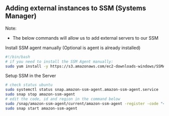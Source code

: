 ## Adding external instances to SSM (Systems Manager)
Note:
- The below commands will allow us to add external servers to our SSM

Install SSM agent manually (Optional is agent is already installed)
```bash
#!/bin/bash
# if you need to install the SSM Agent manually:
sudo yum install -y https://s3.amazonaws.com/ec2-downloads-windows/SSMAgent/latest/linux_amd64/amazon-ssm-agent.rpm
```

Setup SSM in the Server
```bash
# check status ubuntu
sudo systemctl status snap.amazon-ssm-agent.amazon-ssm-agent.service
sudo snap stop amazon-ssm-agent
# edit the code, id and region in the command below
sudo /snap/amazon-ssm-agent/current/amazon-ssm-agent -register -code "<activation-code>" -id "<activation-id>" -region "<region>" 
sudo snap start amazon-ssm-agent
```
